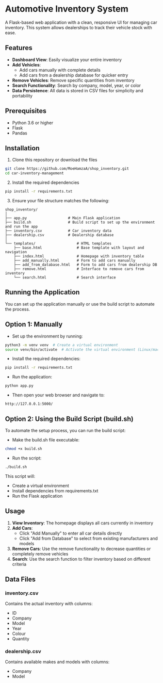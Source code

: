 # Automotive Inventory System

A Flask-based web application with a clean, responsive UI for managing car inventory. This system allows dealerships to track their vehicle stock with ease.

## Features

- **Dashboard View**: Easily visualize your entire inventory
- **Add Vehicles**: 
  - Add cars manually with complete details
  - Add cars from a dealership database for quicker entry
- **Remove Vehicles**: Remove specific quantities from inventory
- **Search Functionality**: Search by company, model, year, or color
- **Data Persistence**: All data is stored in CSV files for simplicity and portability

## Prerequisites

- Python 3.6 or higher
- Flask
- Pandas

## Installation

1. Clone this repository or download the files
```bash
git clone https://github.com/MoeHamzaA/shop_inventory.git
cd car-inventory-management
```

2. Install the required dependencies
```bash
pip install -r requirements.txt

```

3. Ensure your file structure matches the following:
```
shop_inventory/
│
├── app.py                   # Main Flask application
├── build.sh                 # Build script to set up the environment and run the app
├── inventory.csv            # Car inventory data
├── dealership.csv           # Dealership database
│
└── templates/                   # HTML templates
    ├── base.html                # Base template with layout and navigation
    ├── index.html               # Homepage with inventory table
    ├── add_manually.html        # Form to add cars manually
    ├── add_from_database.html   # Form to add cars from dealership DB
    ├── remove.html              # Interface to remove cars from inventory
    └── search.html              # Search interface
```

## Running the Application
You can set up the application manually or use the build script to automate the process.
## Option 1: Manually
- Set up the environment by running:
```bash
python3 -m venv venv  # Create a virtual environment
source venv/bin/activate  # Activate the virtual environment (Linux/macOS)
```
- Install the required dependencies:
```bash
pip install -r requirements.txt
```
- Run the application:
```bash
python app.py
```
- Then open your web browser and navigate to:
```
http://127.0.0.1:5000/
```
## Option 2: Using the Build Script (build.sh)
To automate the setup process, you can run the build script:
- Make the build.sh file executable:
```bash
chmod +x build.sh
```
- Run the script:
```bash
./build.sh
``` 
This script will:
- Create a virtual environment
- Install dependencies from requirements.txt
- Run the Flask application

## Usage

1. **View Inventory**: The homepage displays all cars currently in inventory
2. **Add Cars**:
   - Click "Add Manually" to enter all car details directly
   - Click "Add from Database" to select from existing manufacturers and models
3. **Remove Cars**: Use the remove functionality to decrease quantities or completely remove vehicles
4. **Search**: Use the search function to filter inventory based on different criteria

## Data Files

### inventory.csv
Contains the actual inventory with columns:
- ID
- Company
- Model
- Year
- Colour
- Quantity

### dealership.csv
Contains available makes and models with columns:
- Company
- Model


